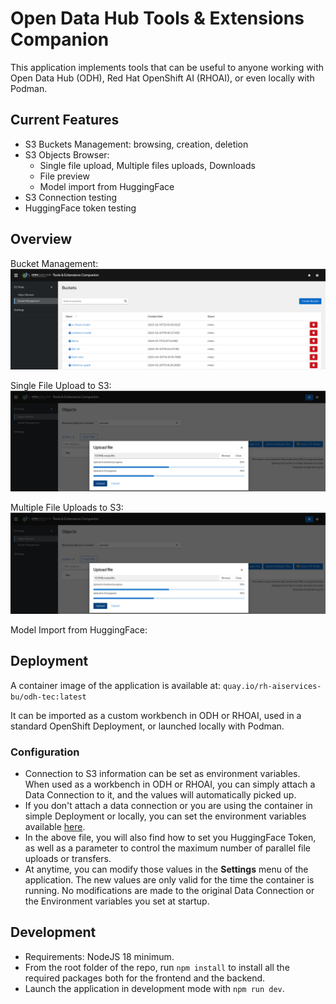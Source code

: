 # Open Data Hub Tools &amp; Extensions Companion

This application implements tools that can be useful to anyone working with Open Data Hub (ODH), Red Hat OpenShift AI (RHOAI), or even locally with Podman.

## Current Features

- S3 Buckets Management: browsing, creation, deletion
- S3 Objects Browser:
  - Single file upload, Multiple files uploads, Downloads
  - File preview
  - Model import from HuggingFace
- S3 Connection testing
- HuggingFace token testing

## Overview

Bucket Management:
![bucket-management](bucket-management.png)

Single File Upload to S3:
![upload-single](upload-single.png)

Multiple File Uploads to S3:
![upload-single](upload-single.png)

Model Import from HuggingFace:


## Deployment

A container image of the application is available at: `quay.io/rh-aiservices-bu/odh-tec:latest`

It can be imported as a custom workbench in ODH or RHOAI, used in a standard OpenShift Deployment, or launched locally with Podman.

### Configuration

- Connection to S3 information can be set as environment variables. When used as a workbench in ODH or RHOAI, you can simply attach a Data Connection to it, and the values will automatically picked up.
- If you don't attach a data connection or you are using the container in simple Deployment or locally, you can set the environment variables available [here](./backend/.env.example).
- In the above file, you will also find how to set you HuggingFace Token, as well as a parameter to control the maximum number of parallel file uploads or transfers.
- At anytime, you can modify those values in the **Settings** menu of the application. The new values are only valid for the time the container is running. No modifications are made to the original Data Connection or the Environment variables you set at startup.

## Development

- Requirements: NodeJS 18 minimum.
- From the root folder of the repo, run `npm install` to install all the required packages both for the frontend and the backend.
- Launch the application in development mode with `npm run dev`.
